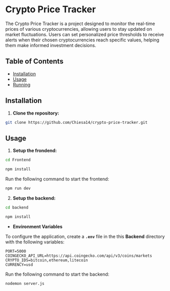 # Crypto Price Tracker

The Crypto Price Tracker is a project designed to monitor the real-time prices of various cryptocurrencies, allowing users to stay updated on market fluctuations. Users can set personalized price thresholds to receive alerts when their chosen cryptocurrencies reach specific values, helping them make informed investment decisions.

## Table of Contents

- [Installation](#installation)
- [Usage](#usage)
- [Running](#running)

## Installation

1. **Clone the repository:**

```bash
git clone https://github.com/Chiesa14/crypto-price-tracker.git
```

## Usage

1. **Setup the frondend:**

```bash
cd Frontend
```

```bash
npm install
```

Run the following command to start the frontend:

```bash
npm run dev
```

2. **Setup the backend:**

```bash
cd backend
```

```bash
npm install
```

- **Environment Variables**

To configure the application, create a **`.env`** file in the this **Backend** directory with the following variables:

```plaintext
PORT=5000
COINGECKO_API_URL=https://api.coingecko.com/api/v3/coins/markets
CRYPTO_IDS=bitcoin,ethereum,litecoin
CURRENCY=usd
```

Run the following command to start the backend:

```bash
nodemon server.js
```
